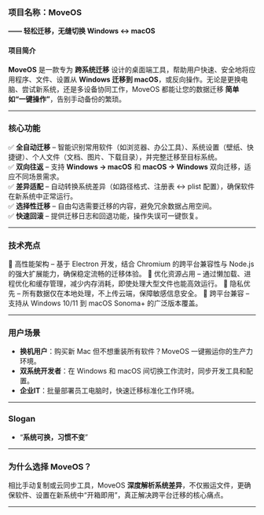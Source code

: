 ### **项目名称：MoveOS**  
**—— 轻松迁移，无缝切换 Windows ↔ macOS**  

#### **项目简介**  
**MoveOS** 是一款专为 **跨系统迁移** 设计的桌面端工具，帮助用户快速、安全地将应用程序、文件、设置从 **Windows 迁移到 macOS**，或反向操作。无论是更换电脑、尝试新系统，还是多设备协同工作，MoveOS 都能让您的数据迁移 **简单如“一键操作”**，告别手动备份的繁琐。  

---

### **核心功能**  
✅ **全自动迁移** – 智能识别常用软件（如浏览器、办公工具）、系统设置（壁纸、快捷键）、个人文件（文档、图片、下载目录），并完整迁移至目标系统。  
✅ **双向往返** – 支持 **Windows → macOS** 和 **macOS → Windows** 双向迁移，适应不同场景需求。  
✅ **差异适配** – 自动转换系统差异（如路径格式、注册表 ↔ plist 配置），确保软件在新系统中正常运行。  
✅ **选择性迁移** – 自由勾选需要迁移的内容，避免冗余数据占用空间。  
✅ **快速回滚** – 提供迁移日志和回退功能，操作失误可一键恢复。  

---

### **技术亮点**   
🔹 高性能架构 – 基于 Electron 开发，结合 Chromium 的跨平台兼容性与 Node.js 的强大扩展能力，确保稳定流畅的迁移体验。 
🔹 优化资源占用 – 通过懒加载、进程优化和缓存管理，减少内存消耗，即使处理大型文件也能高效运行。 
🔹 隐私优先 – 所有数据仅在本地处理，不上传云端，保障敏感信息安全。 
🔹 跨平台兼容 – 支持从 Windows 10/11 到 macOS Sonoma+ 的广泛版本覆盖。 

---

### **用户场景**  
- **换机用户**：购买新 Mac 但不想重装所有软件？MoveOS 一键搬运你的生产力环境。  
- **双系统开发者**：在 Windows 和 macOS 间切换工作流时，同步开发工具和配置。  
- **企业IT**：批量部署员工电脑时，快速迁移标准化工作环境。  

---

### **Slogan**  
- “**系统可换，习惯不变**”  

---

### **为什么选择 MoveOS？**  
相比手动复制或云同步工具，MoveOS **深度解析系统差异**，不仅搬运文件，更确保软件、设置在新系统中“开箱即用”，真正解决跨平台迁移的核心痛点。  

---
